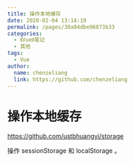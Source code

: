 ```yaml
---
title: 操作本地缓存
date: 2020-02-04 13:14:19
permalink: /pages/30a94dbe96873b33
categories:
  - 《Vue》笔记
  - 其他
tags:
  - Vue
author:
  name: chenzeliang
  link: https://github.com/chenzeliang
---
```

# 操作本地缓存

<https://github.com/ustbhuangyi/storage>

操作 sessionStorage 和 localStorage 。
